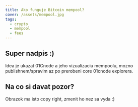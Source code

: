 ```yaml
---
title: Ako funguje Bitcoin mempool?
cover: /assets/mempool.jpg
tags:
  - crypto
  - mempool
  - fees
---
```


## Super nadpis :)

Idea je ukazat 01Cnode a jeho vizualizaciu mempoolu, mozno publishnem/spravim az po prerobeni core 01cnode explorera.

## Na co si davat pozor?
Obrazok ma isto copy right, zmenit ho nez sa vyda :)
